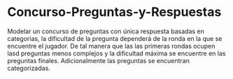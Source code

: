 # Concurso-Preguntas-y-Respuestas
Modelar un concurso de preguntas con única respuesta basadas en categorias, la dificultad de la pregunta dependerá de la ronda en la que se encuentre el jugador. De tal
manera que las las primeras rondas ocupen lasd preguntas menos complejos y la dificultad máxima se encuentre en las preguntas finales. Adicionalmente las preguntas se 
encuentran categorizadas.
